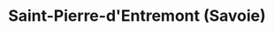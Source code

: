 ---
title: Saint-Pierre-d'Entremont (Savoie)
url: /saint-pierre-dentremont-savoie/
latitude: 45.418
longitude: 5.855
---